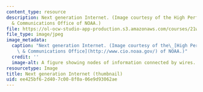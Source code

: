 ```yaml
---
content_type: resource
description: Next generation Internet. (Image courtesy of the High Performance Computing
  & Communications Office of NOAA.)
file: https://ol-ocw-studio-app-production.s3.amazonaws.com/courses/21w-785-communicating-in-cyberspace-fall-2003/ee425bf62d407c008f0a06e9d93062ae_21w-785f03-th.jpg
file_type: image/jpeg
image_metadata:
  caption: "Next generation Internet. (Image courtesy of the\_[High Performance Computing\
    \ & Communications Office](http://www.cio.noaa.gov/) of NOAA.)"
  credit: ''
  image-alt: A figure showing nodes of information connected by wires.
resourcetype: Image
title: Next generation Internet (thumbnail)
uid: ee425bf6-2d40-7c00-8f0a-06e9d93062ae
---
```


